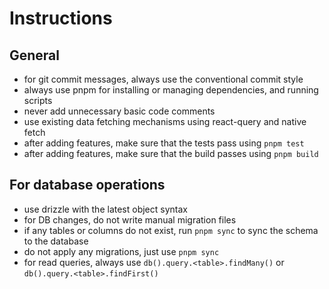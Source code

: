 # Instructions

## General

- for git commit messages, always use the conventional commit style
- always use pnpm for installing or managing dependencies, and running scripts
- never add unnecessary basic code comments
- use existing data fetching mechanisms using react-query and native fetch
- after adding features, make sure that the tests pass using `pnpm test`
- after adding features, make sure that the build passes using `pnpm build`

## For database operations

- use drizzle with the latest object syntax
- for DB changes, do not write manual migration files
- if any tables or columns do not exist, run `pnpm sync` to sync the schema to the database
- do not apply any migrations, just use `pnpm sync`
- for read queries, always use `db().query.<table>.findMany()` or `db().query.<table>.findFirst()`
